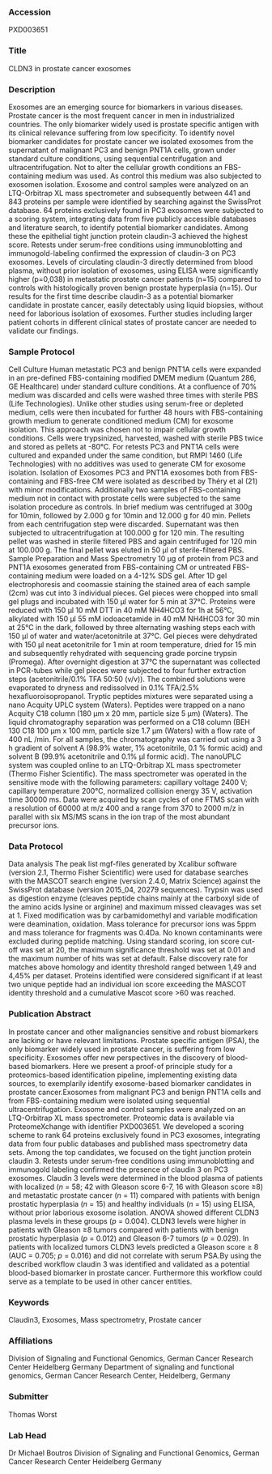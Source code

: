 ### Accession
PXD003651

### Title
CLDN3 in prostate cancer exosomes

### Description
Exosomes are an emerging source for biomarkers in various diseases. Prostate cancer is the most frequent cancer in men in industrialized countries. The only biomarker widely used is prostate specific antigen with its clinical relevance suffering from low specificity. To identify novel biomarker candidates for prostate cancer we isolated exosomes from the supernatant of malignant PC3 and benign PNT1A cells, grown under standard culture conditions, using sequential centrifugation and ultracentrifugation. Not to alter the cellular growth conditions an FBS-containing medium was used. As control this medium was also subjected to exosomen isolation. Exosome and control samples were analyzed on an LTQ-Orbitrap XL mass spectrometer and subsequently between 441 and 843 proteins per sample were identified by searching against the SwissProt database. 64 proteins exclusively found in PC3 exosomes were subjected to a scoring system, integrating data from five publicly accessible databases and literature search, to identify potential biomarker candidates. Among these the epithelial tight junction protein claudin-3 achieved the highest score. Retests under serum-free conditions using immunoblotting and immunogold-labeling confirmed the expression of claudin-3 on PC3 exosomes. Levels of circulating claudin-3 directly determined from blood plasma, without prior isolation of exosomes, using ELISA were significantly higher (p=0,038) in metastatic prostate cancer patients (n=15) compared to controls with histologically proven benign prostate hyperplasia (n=15). Our results for the first time describe claudin-3 as a potential biomarker candidate in prostate cancer, easily detectably using liquid biopsies, without need for laborious isolation of exosomes. Further studies including larger patient cohorts in different clinical states of prostate cancer are needed to validate our findings.

### Sample Protocol
Cell Culture Human metastatic PC3 and benign PNT1A cells were expanded in an pre-defined FBS-containing modified DMEM medium (Quantum 286, GE Healthcare) under standard culture conditions. At a confluence of 70% medium was discarded and cells were washed three times with sterile PBS (Life Technologies). Unlike other studies using serum-free or depleted medium, cells were then incubated for further 48 hours with FBS-containing growth medium to generate conditioned medium (CM) for exosome isolation. This approach was chosen not to impair cellular growth conditions. Cells were trypsinized, harvested, washed with sterile PBS twice and stored as pellets at -80°C. For retests PC3 and PNT1A cells were cultured and expanded under the same condition, but RMPI 1460 (Life Technologies) with no additives was used to generate CM for exosome isolation. Isolation of Exosomes PC3 and PNT1A exosomes both from FBS-containing and FBS-free CM were isolated as described by Théry et al (21) with minor modifications. Additionally two samples of FBS-containing medium not in contact with prostate cells were subjected to the same isolation procedure as controls. In brief medium was centrifuged at 300g for 10min, followed by 2.000 g for 10min and 12.000 g for 40 min. Pellets from each centrifugation step were discarded. Supernatant was then subjected to ultracentrifugation at 100.000 g for 120 min. The resulting pellet was washed in sterile filtered PBS and again centrifuged for 120 min at 100.000 g. The final pellet was eluted in 50 μl of sterile-filtered PBS. Sample Preparation and Mass Spectrometry 10 μg of protein from PC3 and PNT1A exosomes generated from FBS-containing CM or untreated FBS-containing medium were loaded on a 4-12% SDS gel. After 1D gel electrophoresis and coomassie staining the stained area of each sample (2cm) was cut into 3 individual pieces. Gel pieces were chopped into small gel plugs and incubated with 150 µl water for 5 min at 37°C. Proteins were reduced with 150 µl 10 mM DTT in 40 mM NH4HCO3 for 1h at 56°C, alkylated with 150 µl 55 mM iodoacetamide in 40 mM NH4HCO3 for 30 min at 25°C in the dark, followed by three alternating washing steps each with 150 µl of water and water/acetonitrile at 37°C. Gel pieces were dehydrated with 150 µl neat acetonitrile for 1 min at room temperature, dried for 15 min and subsequently rehydrated with sequencing grade porcine trypsin (Promega). After overnight digestion at 37°C the supernatant was collected in PCR-tubes while gel pieces were subjected to four further extraction steps (acetonitrile/0.1% TFA 50:50 (v/v)). The combined solutions were evaporated to dryness and redissolved in 0.1% TFA/2.5% hexafluoroisopropanol. Tryptic peptides mixtures were separated using a nano Acquity UPLC system (Waters). Peptides were trapped on a nano Acquity C18 column (180 µm x 20 mm, particle size 5 µm) (Waters). The liquid chromatography separation was performed on a C18 column (BEH 130 C18 100 µm x 100 mm, particle size 1.7 µm (Waters) with a flow rate of 400 nL /min. For all samples, the chromatography was carried out using a 3 h gradient of solvent A (98.9% water, 1% acetonitrile, 0.1 % formic acid) and solvent B (99.9% acetonitrile and 0.1% µl formic acid). The nanoUPLC system was coupled online to an LTQ-Orbitrap XL mass spectrometer (Thermo Fisher Scientific). The mass spectrometer was operated in the sensitive mode with the following parameters: capillary voltage 2400 V; capillary temperature 200°C, normalized collision energy 35 V, activation time 30000 ms. Data were acquired by scan cycles of one FTMS scan with a resolution of 60000 at m/z 400 and a range from 370 to 2000 m/z in parallel with six MS/MS scans in the ion trap of the most abundant precursor ions.

### Data Protocol
Data analysis The peak list mgf-files generated by Xcalibur software (version 2.1, Thermo Fisher Scientific) were used for database searches with the MASCOT search engine (version 2.4.0, Matrix Science) against the SwissProt database (version 2015_04, 20279 sequences). Trypsin was used as digestion enzyme (cleaves peptide chains mainly at the carboxyl side of the amino acids lysine or arginine) and maximum missed cleavages was set at 1. Fixed modification was by carbamidomethyl and variable modification were deamination, oxidation. Mass tolerance for precursor ions was 5ppm and mass tolerance for fragments was 0.4Da. No known contaminants were excluded during peptide matching. Using standard scoring, ion score cut-off was set at 20, the maximum significance threshold was set at 0.01 and the maximum number of hits was set at default. False discovery rate for matches above homology and identity threshold ranged between 1,49 and 4,45% per dataset. Proteins identified were considered significant if at least two unique peptide had an individual ion score exceeding the MASCOT identity threshold and a cumulative Mascot score >60 was reached.

### Publication Abstract
In prostate cancer and other malignancies sensitive and robust biomarkers are lacking or have relevant limitations. Prostate specific antigen (PSA), the only biomarker widely used in prostate cancer, is suffering from low specificity. Exosomes offer new perspectives in the discovery of blood-based biomarkers. Here we present a proof-of principle study for a proteomics-based identification pipeline, implementing existing data sources, to exemplarily identify exosome-based biomarker candidates in prostate cancer.Exosomes from malignant PC3 and benign PNT1A cells and from FBS-containing medium were isolated using sequential ultracentrifugation. Exosome and control samples were analyzed on an LTQ-Orbitrap XL mass spectrometer. Proteomic data is available via ProteomeXchange with identifier PXD003651. We developed a scoring scheme to rank 64 proteins exclusively found in PC3 exosomes, integrating data from four public databases and published mass spectrometry data sets. Among the top candidates, we focused on the tight junction protein claudin 3. Retests under serum-free conditions using immunoblotting and immunogold labeling confirmed the presence of claudin 3 on PC3 exosomes. Claudin 3 levels were determined in the blood plasma of patients with localized (<i>n</i> = 58; 42 with Gleason score 6-7, 16 with Gleason score &#x2265;8) and metastatic prostate cancer (<i>n</i> = 11) compared with patients with benign prostatic hyperplasia (<i>n</i> = 15) and healthy individuals (<i>n</i> = 15) using ELISA, without prior laborious exosome isolation. ANOVA showed different CLDN3 plasma levels in these groups (<i>p</i> = 0.004). CLDN3 levels were higher in patients with Gleason &#x2265;8 tumors compared with patients with benign prostatic hyperplasia (<i>p</i> = 0.012) and Gleason 6-7 tumors (<i>p</i> = 0.029). In patients with localized tumors CLDN3 levels predicted a Gleason score &#x2265; 8 (AUC = 0.705; <i>p</i> = 0.016) and did not correlate with serum PSA.By using the described workflow claudin 3 was identified and validated as a potential blood-based biomarker in prostate cancer. Furthermore this workflow could serve as a template to be used in other cancer entities.

### Keywords
Claudin3, Exosomes, Mass spectrometry, Prostate cancer

### Affiliations
Division of Signaling and Functional Genomics, German Cancer Research Center Heidelberg Germany
Department of signaling and functional genomics, German Cancer Research Center, Heidelberg, Germany

### Submitter
Thomas Worst

### Lab Head
Dr Michael Boutros
Division of Signaling and Functional Genomics, German Cancer Research Center Heidelberg Germany


